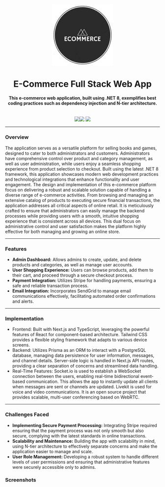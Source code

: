 <p align="center">
 <a> <img height=200px src="./BulkyWeb/wwwroot/images/Logo2.jpeg" alt="Application Logo"> </a>
</p>

<h1 align="center">E-Commerce Full Stack Web App</h1>
<div align="center">
     <h4 align="center">This e-commerce web application, built using .NET 8, exemplifies best coding practices such as dependency injection and N-tier architecture.
     </h4><br/>
     <img src="https://img.shields.io/badge/.NET-5C2D91?style=for-the-badge&logo=.net&logoColor=white"/><img  
       src="https://img.shields.io/badge/c%23-%23239120.svg?style=for-the-badge&logo=csharp&logoColor=white"/> <img 
       src="https://img.shields.io/badge/css3-%231572B6.svg?style=for-the-badge&logo=css3&logoColor=white"/>
</div>

-----------------------------------------
### Overview
The application serves as a versatile platform for selling books and games, designed to cater to both administrators and customers. Administrators have comprehensive control over product and category management, as well as user administration, while users enjoy a seamless shopping experience from product selection to checkout. Built using the latest .NET 8 framework, this application showcases modern web development practices and technological integrations that enhance functionality and user engagement.
The design and implementation of this e-commerce platform focus on delivering a robust and scalable solution capable of handling a diverse range of e-commerce activities. From browsing and managing an extensive catalog of products to executing secure financial transactions, the application addresses all critical aspects of online retail. It is meticulously crafted to ensure that administrators can easily manage the backend processes while providing users with a smooth, intuitive shopping experience that is consistent across all devices. This dual focus on administrative control and user satisfaction makes the platform highly effective for both managing and growing an online store.

-----------------------------------------

### Features

* **Admin Dashboard:** Allows admins to create, update, and delete products and categories, as well as manage user accounts.
* **User Shopping Experience:** Users can browse products, add them to their cart, and proceed through a secure checkout process.
* **Payment Integration:** Utilizes Stripe for handling payments, ensuring a safe and reliable transaction process.
* **Email Integration:** Incorporates SendGrid to manage email communications effectively, facilitating automated order confirmations and alerts.

-----------------------------------------

### Implementation
* Frontend: Built with Next.js and TypeScript, leveraging the powerful features of React for component-based architecture. Tailwind CSS provides a flexible styling framework that adapts to various device screens.
* Backend: Utilizes Prisma as an ORM to interact with a PostgreSQL database, managing data persistence for user information, messages, and channel details. Server-side logic is handled in Next.js API routes, providing a clear separation of concerns and streamlined data handling.
* Real-Time Features: Socket.io is used to establish a WebSocket connection between the users, enabling real-time bidirectional event-based communication. This allows the app to instantly update all clients when messages are sent or channels are updated. Livekit is used for voice and video communications. It is an open source project that provides scalable, multi-user conferencing based on WebRTC.

-----------------------------------------

### Challenges Faced
* **Implementing Secure Payment Processing:** Integrating Stripe required ensuring that the payment process was not only smooth but also secure, complying with the latest standards in online transactions.
* **Scalability and Maintenance:** Building the app with scalability in mind, using N-tier architecture to effectively separate concerns and make the application easier to manage and scale.
* **User Role Management:** Developing a robust system to handle different levels of user permissions and ensuring that administrative features were securely accessible only to admins.


### Screenshots
